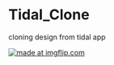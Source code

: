 # Tidal_Clone
cloning design from tidal app 

<a href="https://imgflip.com/gif/24m38u"><img src="https://i.imgflip.com/24m38u.gif" title="made at imgflip.com"/></a>
